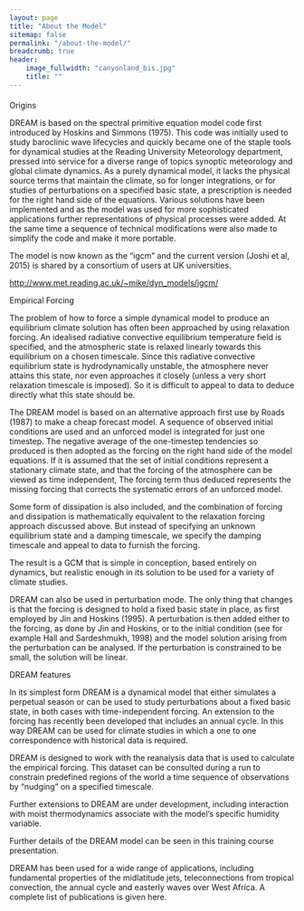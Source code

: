 ```yaml
---
layout: page
title: "About the Model"
sitemap: false
permalink: "/about-the-model/"
breadcrumb: true
header:
    image_fullwidth: "canyonland_bis.jpg"
    title: ""
---
```



#### 

Origins

DREAM is based on the spectral primitive equation model code first introduced by Hoskins and Simmons (1975). This code was initially used to study baroclinic wave lifecycles and quickly became one of the staple tools for dynamical studies at the Reading University Meteorology department, pressed into service for a diverse range of topics synoptic meteorology and global climate dynamics. As a purely dynamical model, it lacks the physical source terms that maintain the climate, so for longer integrations, or for studies of perturbations on a specified basic state, a prescription is needed for the right hand side of the equations. Various solutions have been implemented and as the model was used for more sophisticated applications further representations of physical processes were added. At the same time a sequence of technical modifications were also made to simplify the code and make it more portable. 

The model is now known as the “igcm” and the current version (Joshi et al, 2015) is shared by a consortium of users at UK universities. 

http://www.met.reading.ac.uk/~mike/dyn_models/igcm/


Empirical Forcing

The problem of how to force a simple dynamical model to produce an equilibrium climate solution has often been approached by using relaxation forcing. An idealised radiative convective equilibrium temperature field is specified, and the atmospheric state is relaxed linearly towards this equilibrium on a chosen timescale. Since this radiative convective equilibrium state is hydrodynamically unstable, the atmosphere never attains this state, nor even approaches it closely (unless a very short relaxation timescale is imposed). So it is difficult to appeal to data to deduce directly what this state should be. 

The DREAM model is based on an alternative approach first use by Roads (1987) to make a cheap forecast model. A sequence of observed initial conditions are used and an unforced model is integrated for just one timestep. The negative average of the one-timestep tendencies so produced is then adopted as the forcing on the right hand side of the model equations. If it is assumed that the set of initial conditions represent a stationary climate state, and that the forcing of the atmosphere can be viewed as time independent, The forcing term thus deduced represents the missing forcing that corrects the systematic errors of an unforced model.

Some form of dissipation is also included, and the combination of forcing and dissipation is mathematically equivalent to the relaxation forcing approach discussed above. But instead of specifying an unknown equilibrium state and a damping timescale, we specify the damping timescale and appeal to data to furnish the forcing. 

The result is a GCM that is simple in conception, based entirely on dynamics, but realistic enough in its solution to be used for a variety of climate studies. 

DREAM can also be used in perturbation mode. The only thing that changes is that the forcing is designed to hold a fixed basic state in place, as first employed by Jin and Hoskins (1995). A perturbation is then added either to the forcing, as done by Jin and Hoskins, or to the initial condition (see for example Hall and Sardeshmukh, 1998) and the model solution arising from the perturbation can be analysed. If the perturbation is constrained to be small, the solution will be linear. 


DREAM features

In its simplest form DREAM is a dynamical model that either simulates a perpetual season or can be used to study perturbations about a fixed basic state, in both cases with time-independent forcing. 
An extension to the forcing has recently been developed that includes an annual cycle. In this way DREAM can be used for climate studies in which a one to one correspondence with historical data is required. 

DREAM is designed to work with the reanalysis data that is used to calculate the empirical forcing. This dataset can be consulted during a run to constrain predefined regions of the world a time sequence of observations by “nudging” on a specified timescale. 

Further extensions to DREAM are under development, including interaction with moist thermodynamics associate with the model’s specific humidity variable. 

Further details of the DREAM model can be seen in this training course presentation. 

DREAM has been used for a wide range of applications, including fundamental properties of the midlatitude jets, teleconnections from tropical convection, the annual cycle and easterly waves over West Africa. A complete list of publications is given here. 